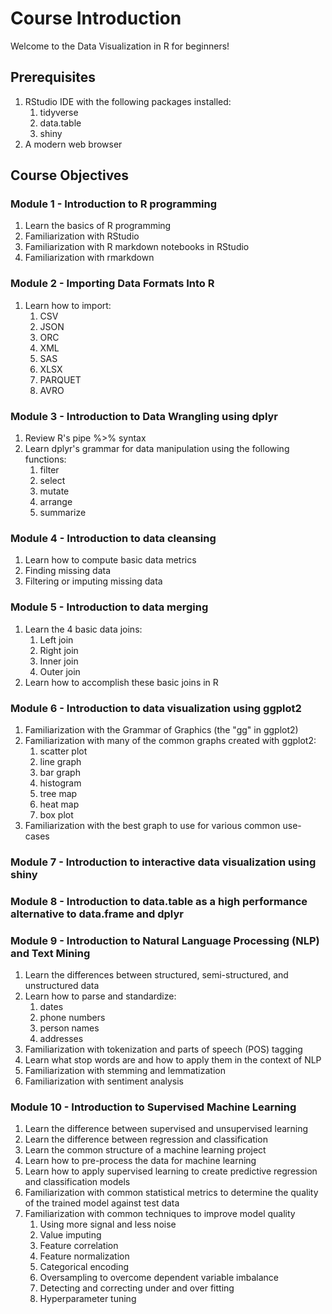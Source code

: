 # Course Introduction

Welcome to the Data Visualization in R for beginners!

## Prerequisites
1. RStudio IDE with the following packages installed:
    1. tidyverse
    1. data.table
    1. shiny
1. A modern web browser

## Course Objectives
### **Module 1 - Introduction to R programming**
1. Learn the basics of R programming
1. Familiarization with RStudio
1. Familiarization with R markdown notebooks in RStudio
1. Familiarization with rmarkdown

### **Module 2 - Importing Data Formats Into R**
1. Learn how to import:
    1. CSV
    1. JSON
    1. ORC
    1. XML
    1. SAS
    1. XLSX
    1. PARQUET
    1. AVRO

### **Module 3 - Introduction to Data Wrangling using dplyr**
1. Review R's pipe %>% syntax
1. Learn dplyr's grammar for data manipulation using the following functions:
    1. filter
    1. select
    1. mutate
    1. arrange
    1. summarize

### **Module 4 - Introduction to data cleansing**
1. Learn how to compute basic data metrics
1. Finding missing data
1. Filtering or imputing missing data

### **Module 5 - Introduction to data merging**
1. Learn the 4 basic data joins:
    1. Left join
    1. Right join
    1. Inner join
    1. Outer join
1. Learn how to accomplish these basic joins in R

### **Module 6 - Introduction to data visualization using ggplot2**
1. Familiarization with the Grammar of Graphics (the "gg" in ggplot2)
1. Familiarization with many of the common graphs created with ggplot2:
    1. scatter plot
    1. line graph
    1. bar graph
    1. histogram
    1. tree map
    1. heat map
    1. box plot
1. Familiarization with the best graph to use for various common use-cases

### **Module 7 - Introduction to interactive data visualization using shiny**

### **Module 8 - Introduction to data.table as a high performance alternative to data.frame and dplyr**

### **Module 9 - Introduction to Natural Language Processing (NLP) and Text Mining**
1. Learn the differences between structured, semi-structured, and unstructured data
1. Learn how to parse and standardize:
    1. dates
    1. phone numbers
    1. person names
    1. addresses
1. Familiarization with tokenization and parts of speech (POS) tagging
1. Learn what stop words are and how to apply them in the context of NLP
1. Familiarization with stemming and lemmatization
1. Familiarization with sentiment analysis

### **Module 10 - Introduction to Supervised Machine Learning**
1. Learn the difference between supervised and unsupervised learning
1. Learn the difference between regression and classification
1. Learn the common structure of a machine learning project
1. Learn how to pre-process the data for machine learning
1. Learn how to apply supervised learning to create predictive regression and classification models
1. Familiarization with common statistical metrics to determine the quality of the trained model against test data
1. Familiarization with common techniques to improve model quality
    1. Using more signal and less noise
    1. Value imputing
    1. Feature correlation
    1. Feature normalization
    1. Categorical encoding
    1. Oversampling to overcome dependent variable imbalance
    1. Detecting and correcting under and over fitting
    1. Hyperparameter tuning
